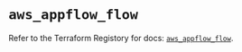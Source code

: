 # `aws_appflow_flow`

Refer to the Terraform Registory for docs: [`aws_appflow_flow`](https://registry.terraform.io/providers/hashicorp/aws/5.20.1/docs/resources/appflow_flow).
